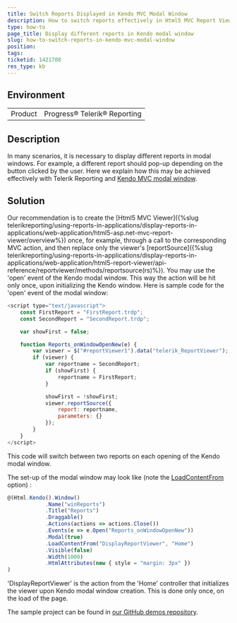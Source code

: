 ```yaml
---
title: Switch Reports Displayed in Kendo MVC Modal Window
description: How to switch reports effectively in Html5 MVC Report Viewer hosted in Kendo MVC modal window
type: how-to
page_title: Display different reports in Kendo modal window
slug: how-to-switch-reports-in-kendo-mvc-modal-window
position: 
tags: 
ticketid: 1421708
res_type: kb
---
```


## Environment
<table>
	<tbody>
		<tr>
			<td>Product</td>
			<td>Progress® Telerik® Reporting</td>
		</tr>
	</tbody>
</table>


## Description
In many scenarios, it is necessary to display different reports in modal windows. For example, a different report should pop-up depending on the button clicked by the user. Here we explain how this may be achieved effectively with Telerik Reporting and [Kendo MVC modal window](https://docs.telerik.com/aspnet-mvc/helpers/layout/window/overview).

## Solution
Our recommendation is to create the [Html5 MVC Viewer]({%slug telerikreporting/using-reports-in-applications/display-reports-in-applications/web-application/html5-asp.net-mvc-report-viewer/overview%}) once, for example, through a call to the corresponding MVC action, and then replace only the viewer's [reportSource]({%slug telerikreporting/using-reports-in-applications/display-reports-in-applications/web-application/html5-report-viewer/api-reference/reportviewer/methods/reportsource(rs)%}). You may use the 'open' event of the Kendo modal window. This way the action will be hit only once, upon initializing the Kendo window.
Here is sample code for the 'open' event of the modal window:
```JavaScript
<script type="text/javascript">
    const FirstReport = "FirstReport.trdp";
    const SecondReport = "SecondReport.trdp";

    var showFirst = false;

    function Reports_onWindowOpenNew(e) {
        var viewer = $("#reportViewer1").data("telerik_ReportViewer");
        if (viewer) {
            var reportname = SecondReport;
            if (showFirst) {
                reportname = FirstReport;
            }

            showFirst = !showFirst;
            viewer.reportSource({
                report: reportname,
                parameters: {}
            });
        }
    }
</script>
```
This code will switch between two reports on each opening of the Kendo modal window.

The set-up of the modal window may look like (note the [LoadContentFrom](https://docs.telerik.com/aspnet-mvc/helpers/layout/window/content) option) :
```JavaScript
@(Html.Kendo().Window()
            .Name("winReports")
            .Title("Reports")
            .Draggable()
            .Actions(actions => actions.Close())
            .Events(e => e.Open("Reports_onWindowOpenNew"))
            .Modal(true)
            .LoadContentFrom("DisplayReportViewer", "Home")
            .Visible(false)
            .Width(1000)
            .HtmlAttributes(new { style = "margin: 3px" })
)
```
'DisplayReportViewer' is the action from the 'Home' controller that initializes the viewer upon Kendo modal window creation. This is done only once, on the load of the page.

The sample project can be found in [our GitHub demos repository](https://github.com/telerik/reporting-samples/tree/master/SwitchReportsInMvcKendoModal).
